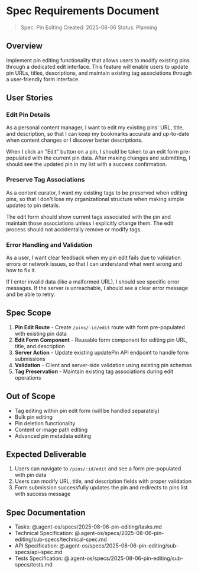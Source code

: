 # Spec Requirements Document

> Spec: Pin Editing
> Created: 2025-08-06
> Status: Planning

## Overview

Implement pin editing functionality that allows users to modify existing pins through a dedicated edit interface. This feature will enable users to update pin URLs, titles, descriptions, and maintain existing tag associations through a user-friendly form interface.

## User Stories

### Edit Pin Details

As a personal content manager, I want to edit my existing pins' URL, title, and description, so that I can keep my bookmarks accurate and up-to-date when content changes or I discover better descriptions.

When I click an "Edit" button on a pin, I should be taken to an edit form pre-populated with the current pin data. After making changes and submitting, I should see the updated pin in my list with a success confirmation.

### Preserve Tag Associations

As a content curator, I want my existing tags to be preserved when editing pins, so that I don't lose my organizational structure when making simple updates to pin details.

The edit form should show current tags associated with the pin and maintain those associations unless I explicitly change them. The edit process should not accidentally remove or modify tags.

### Error Handling and Validation

As a user, I want clear feedback when my pin edit fails due to validation errors or network issues, so that I can understand what went wrong and how to fix it.

If I enter invalid data (like a malformed URL), I should see specific error messages. If the server is unreachable, I should see a clear error message and be able to retry.

## Spec Scope

1. **Pin Edit Route** - Create `/pins/:id/edit` route with form pre-populated with existing pin data
2. **Edit Form Component** - Reusable form component for editing pin URL, title, and description
3. **Server Action** - Update existing updatePin API endpoint to handle form submissions
4. **Validation** - Client and server-side validation using existing pin schemas
5. **Tag Preservation** - Maintain existing tag associations during edit operations

## Out of Scope

- Tag editing within pin edit form (will be handled separately)
- Bulk pin editing
- Pin deletion functionality
- Content or image path editing
- Advanced pin metadata editing

## Expected Deliverable

1. Users can navigate to `/pins/:id/edit` and see a form pre-populated with pin data
2. Users can modify URL, title, and description fields with proper validation
3. Form submission successfully updates the pin and redirects to pins list with success message

## Spec Documentation

- Tasks: @.agent-os/specs/2025-08-06-pin-editing/tasks.md
- Technical Specification: @.agent-os/specs/2025-08-06-pin-editing/sub-specs/technical-spec.md
- API Specification: @.agent-os/specs/2025-08-06-pin-editing/sub-specs/api-spec.md
- Tests Specification: @.agent-os/specs/2025-08-06-pin-editing/sub-specs/tests.md